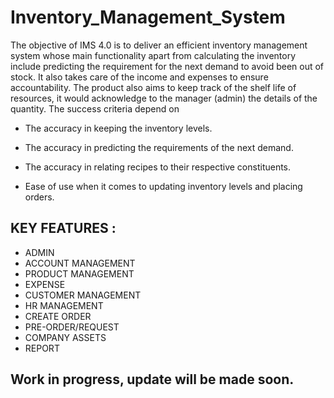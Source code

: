# Inventory_Management_System
The objective of IMS 4.0 is to deliver an efficient inventory management system whose main functionality apart from calculating the inventory include predicting the requirement for the next demand to avoid been out of stock. It also takes care of the income and expenses to ensure accountability.
The product also aims to keep track of the shelf life of resources, it would acknowledge to the manager (admin) the details of the quantity.
The success criteria depend on

* The accuracy in keeping the inventory levels.

* The accuracy in predicting the requirements of the next demand.

* The accuracy in relating recipes to their respective constituents.

* Ease of use when it comes to updating inventory levels and placing orders.

## KEY FEATURES :
- ADMIN
- ACCOUNT MANAGEMENT
- PRODUCT MANAGEMENT
- EXPENSE
- CUSTOMER MANAGEMENT
- HR MANAGEMENT
- CREATE ORDER
- PRE-ORDER/REQUEST
- COMPANY ASSETS
- REPORT

## Work in progress, update will be made soon.
